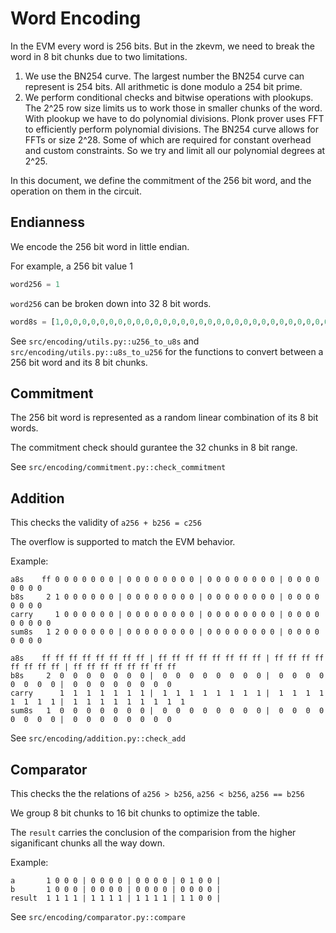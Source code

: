# Word Encoding

In the EVM every word is 256 bits. But in the zkevm, we need to break the word in 8 bit chunks due to two limitations.

1. We use the BN254 curve. The largest number the BN254 curve can represent is 254 bits. All arithmetic is done modulo a 254 bit prime.
2. We perform conditional checks and bitwise operations with plookups. The 2^25 row size limits us to work those in smaller chunks of the word. With plookup we have to do polynomial divisions. Plonk prover uses FFT to efficiently perform polynomial divisions. The BN254 curve allows for FFTs or size 2^28. Some of which are required for constant overhead and custom constraints. So we try and limit all our polynomial degrees at 2^25.

In this document, we define the commitment of the 256 bit word, and the operation on them in the circuit.

## Endianness

We encode the 256 bit word in little endian.

For example, a 256 bit value 1

```python
word256 = 1
```

`word256` can be broken down into 32 8 bit words.

```python
word8s = [1,0,0,0,0,0,0,0,0,0,0,0,0,0,0,0,0,0,0,0,0,0,0,0,0,0,0,0,0,0,0,0]
```

See `src/encoding/utils.py::u256_to_u8s` and `src/encoding/utils.py::u8s_to_u256` for the functions to convert between a 256 bit word and its 8 bit chunks.

## Commitment

The 256 bit word is represented as a random linear combination of its 8 bit words.

The commitment check should gurantee the 32 chunks in 8 bit range.

See `src/encoding/commitment.py::check_commitment`

## Addition

This checks the validity of `a256 + b256 = c256`

The overflow is supported to match the EVM behavior.

Example:

```
a8s    ff 0 0 0 0 0 0 0 | 0 0 0 0 0 0 0 0 | 0 0 0 0 0 0 0 0 | 0 0 0 0 0 0 0 0
b8s     2 1 0 0 0 0 0 0 | 0 0 0 0 0 0 0 0 | 0 0 0 0 0 0 0 0 | 0 0 0 0 0 0 0 0
carry     1 0 0 0 0 0 0 | 0 0 0 0 0 0 0 0 | 0 0 0 0 0 0 0 0 | 0 0 0 0 0 0 0 0 0
sum8s   1 2 0 0 0 0 0 0 | 0 0 0 0 0 0 0 0 | 0 0 0 0 0 0 0 0 | 0 0 0 0 0 0 0 0
```

```
a8s    ff ff ff ff ff ff ff ff | ff ff ff ff ff ff ff ff | ff ff ff ff ff ff ff ff | ff ff ff ff ff ff ff ff
b8s     2  0  0  0  0  0  0  0 |  0  0  0  0  0  0  0  0 |  0  0  0  0  0  0  0  0 |  0  0  0  0  0  0  0  0
carry      1  1  1  1  1  1  1 |  1  1  1  1  1  1  1  1 |  1  1  1  1  1  1  1  1 |  1  1  1  1  1  1  1  1  1
sum8s   1  0  0  0  0  0  0  0 |  0  0  0  0  0  0  0  0 |  0  0  0  0  0  0  0  0 |  0  0  0  0  0  0  0  0
```

See `src/encoding/addition.py::check_add`

## Comparator

This checks the the relations of `a256 > b256`, `a256 < b256`, `a256 == b256`

We group 8 bit chunks to 16 bit chunks to optimize the table.

The `result` carries the conclusion of the comparision from the higher siganificant chunks all the way down.

Example:

```
a       1 0 0 0 | 0 0 0 0 | 0 0 0 0 | 0 1 0 0 |
b       1 0 0 0 | 0 0 0 0 | 0 0 0 0 | 0 0 0 0 |
result  1 1 1 1 | 1 1 1 1 | 1 1 1 1 | 1 1 0 0 |
```

See `src/encoding/comparator.py::compare`
